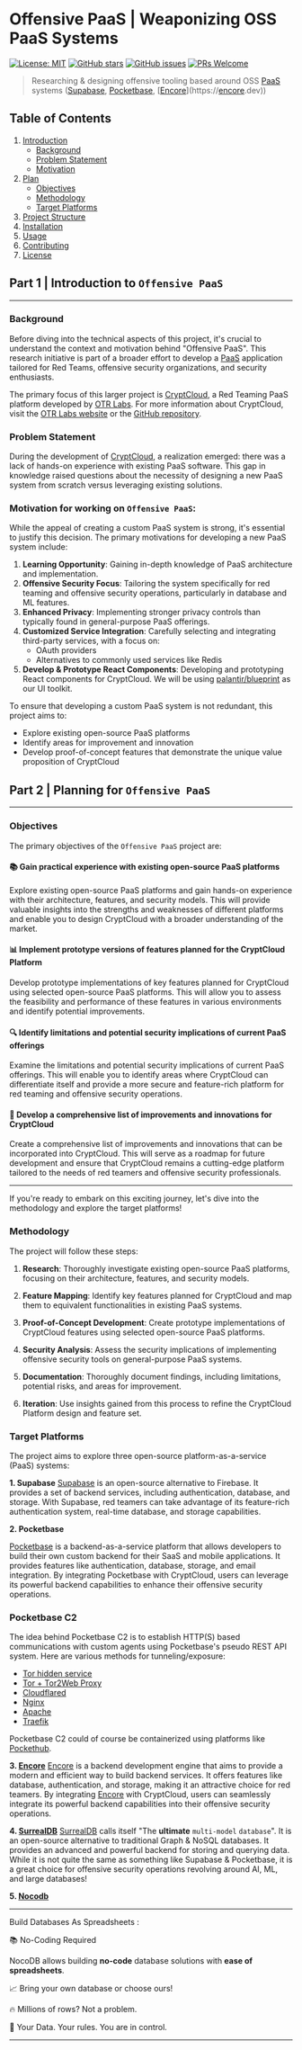 # Offensive PaaS | Weaponizing OSS PaaS Systems

[![License: MIT](https://img.shields.io/badge/License-MIT-yellow.svg)](https://opensource.org/licenses/MIT)
[![GitHub stars](https://img.shields.io/github/stars/yourusername/offensivepaas.svg)](https://github.com/yourusername/offensivepaas/stargazers)
[![GitHub issues](https://img.shields.io/github/issues/yourusername/offensivepaas.svg)](https://github.com/yourusername/offensivepaas/issues)
[![PRs Welcome](https://img.shields.io/badge/PRs-welcome-brightgreen.svg)](http://makeapullrequest.com)

> Researching & designing offensive tooling based around OSS [PaaS](https://en.wikipedia.org/wiki/Platform_as_a_service) systems ([Supabase](https://supabase.com), [Pocketbase](https://github.com/pocketbase/pocketbase), [[Encore](https://encore.dev/)](https://[encore](https://encore.dev/).dev))

## Table of Contents

1. [Introduction](#introduction)
   - [Background](#background)
   - [Problem Statement](#problem-statement)
   - [Motivation](#motivation)
2. [Plan](#plan)
   - [Objectives](#objectives)
   - [Methodology](#methodology)
   - [Target Platforms](#target-platforms)
3. [Project Structure](#project-structure)
4. [Installation](#installation)
5. [Usage](#usage)
6. [Contributing](#contributing)
7. [License](#license)

## Part 1 | Introduction to `Offensive PaaS`
---

### Background

Before diving into the technical aspects of this project, it's crucial to understand the context and motivation behind "Offensive PaaS". This research initiative is part of a broader effort to develop a [PaaS](https://en.wikipedia.org/wiki/Platform_as_a_service) application tailored for Red Teams, offensive security organizations, and security enthusiasts.

The primary focus of this larger project is [CryptCloud](https://github.com/OTRLabs/CryptCloud-Platform), a Red Teaming PaaS platform developed by [OTR Labs](https://github.com/OTRLabs). For more information about CryptCloud, visit the [OTR Labs website](https://otrlabs.com/) or the [GitHub repository](https://github.com/OTRLabs/CryptCloud-Platform).

### Problem Statement

During the development of [CryptCloud](https://github.com/OTRLabs/CryptCloud-Platform), a realization emerged: there was a lack of hands-on experience with existing PaaS software. This gap in knowledge raised questions about the necessity of designing a new PaaS system from scratch versus leveraging existing solutions.

### Motivation for working on `Offensive PaaS`:

While the appeal of creating a custom PaaS system is strong, it's essential to justify this decision. The primary motivations for developing a new PaaS system include:

1. **Learning Opportunity**: Gaining in-depth knowledge of PaaS architecture and implementation.
2. **Offensive Security Focus**: Tailoring the system specifically for red teaming and offensive security operations, particularly in database and ML features.
3. **Enhanced Privacy**: Implementing stronger privacy controls than typically found in general-purpose PaaS offerings.
4. **Customized Service Integration**: Carefully selecting and integrating third-party services, with a focus on:
   - OAuth providers
   - Alternatives to commonly used services like Redis
5. **Develop & Prototype React Components**: Developing and prototyping React components for CryptCloud. We will be using [palantir/blueprint](https://blueprintjs.com/) as our UI toolkit.


To ensure that developing a custom PaaS system is not redundant, this project aims to:

- Explore existing open-source PaaS platforms
- Identify areas for improvement and innovation
- Develop proof-of-concept features that demonstrate the unique value proposition of CryptCloud

## Part 2 | Planning for `Offensive PaaS`
---

### Objectives

The primary objectives of the `Offensive PaaS` project are:

#### 📚 Gain practical experience with existing open-source PaaS platforms

Explore existing open-source PaaS platforms and gain hands-on experience with their architecture, features, and security models. This will provide valuable insights into the strengths and weaknesses of different platforms and enable you to design CryptCloud with a broader understanding of the market.

#### 📊 Implement prototype versions of features planned for the CryptCloud Platform

Develop prototype implementations of key features planned for CryptCloud using selected open-source PaaS platforms. This will allow you to assess the feasibility and performance of these features in various environments and identify potential improvements.

#### 🔍 Identify limitations and potential security implications of current PaaS offerings

Examine the limitations and potential security implications of current PaaS offerings. This will enable you to identify areas where CryptCloud can differentiate itself and provide a more secure and feature-rich platform for red teaming and offensive security operations.

#### 🔨 Develop a comprehensive list of improvements and innovations for CryptCloud

Create a comprehensive list of improvements and innovations that can be incorporated into CryptCloud. This will serve as a roadmap for future development and ensure that CryptCloud remains a cutting-edge platform tailored to the needs of red teamers and offensive security professionals.

---

If you're ready to embark on this exciting journey, let's dive into the methodology and explore the target platforms!

### Methodology

The project will follow these steps:

1. **Research**: Thoroughly investigate existing open-source PaaS platforms, focusing on their architecture, features, and security models.

2. **Feature Mapping**: Identify key features planned for CryptCloud and map them to equivalent functionalities in existing PaaS systems.

3. **Proof-of-Concept Development**: Create prototype implementations of CryptCloud features using selected open-source PaaS platforms.

4. **Security Analysis**: Assess the security implications of implementing offensive security tools on general-purpose PaaS systems.

5. **Documentation**: Thoroughly document findings, including limitations, potential risks, and areas for improvement.

6. **Iteration**: Use insights gained from this process to refine the CryptCloud Platform design and feature set.



### Target Platforms

The project aims to explore three open-source platform-as-a-service (PaaS) systems:


**1. Supabase**
[Supabase](https://supabase.com) is an open-source alternative to Firebase. It provides a set of backend services, including authentication, database, and storage. With Supabase, red teamers can take advantage of its feature-rich authentication system, real-time database, and storage capabilities.

**2. Pocketbase**

[Pocketbase](https://github.com/pocketbase/pocketbase) is a backend-as-a-service platform that allows developers to build their own custom backend for their SaaS and mobile applications. It provides features like authentication, database, storage, and email integration. By integrating Pocketbase with CryptCloud, users can leverage its powerful backend capabilities to enhance their offensive security operations.

### Pocketbase C2

The idea behind Pocketbase C2 is to establish HTTP(S) based communications with custom agents using Pocketbase's pseudo REST API system. Here are various methods for tunneling/exposure:

- [Tor hidden service](https://www.torproject.org/docs/hidden-services.html.en)
- [Tor + Tor2Web Proxy](https://www.torproject.org/projects/tor2web.html.en)
- [Cloudflared](https://www.cloudflare.com/products/cloudflared/)
- [Nginx](https://www.nginx.com/)
- [Apache](https://httpd.apache.org/)
- [Traefik](https://traefik.io/)

Pocketbase C2 could of course be containerized using platforms like [Pockethub](https://github.com/pocketbase/pockethub).



**3. [Encore](https://encore.dev/)**
[Encore](https://encore.dev/) is a backend development engine that aims to provide a modern and efficient way to build backend services. It offers features like database, authentication, and storage, making it an attractive choice for red teamers. By integrating [Encore](https://encore.dev/) with CryptCloud, users can seamlessly integrate its powerful backend capabilities into their offensive security operations.


**4. [SurrealDB](https://surrealdb.com/)**
[SurrealDB](https://surrealdb.com) calls itself "The **ultimate** `multi-model` `database`". 
It is an open-source alternative to traditional Graph & NoSQL databases. It provides an advanced and powerful backend for storing and querying data.
While it is not quite the same as something like Supabase & Pocketbase, it is a great choice for offensive security operations revolving around AI, ML, and large databases!

**5. [Nocodb](https://nocodb.com/)**

---

Build Databases As Spreadsheets :

📚 No-Coding Required

NocoDB allows building **no-code** database solutions with **ease of spreadsheets**.

📈 Bring your own database or choose ours!

🔥 Millions of rows? Not a problem.

🔑 Your Data. Your rules. You are in control.

---
